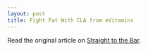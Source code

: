 ```yaml
---
layout: post
title: Fight Fat With CLA from eVitamins
---
```

Read the original article on [Straight to the Bar][].

[Straight to the Bar]: http://straighttothebar.com/articles/2012/08/fight_fat_with_cla_from_evitamins/


